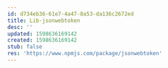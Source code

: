 ```yaml
---
id: d734eb36-61e7-4a47-8a53-da136c2672ed
title: Lib-jsonwebtoken
desc: ''
updated: 1598636169142
created: 1598636169142
stub: false
res: 'https://www.npmjs.com/package/jsonwebtoken'
---
```


